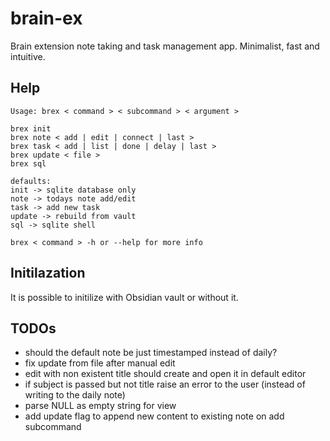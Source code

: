 # brain-ex
Brain extension note taking and task management app. Minimalist, fast and intuitive.

## Help
```
Usage: brex < command > < subcommand > < argument >

brex init
brex note < add | edit | connect | last >
brex task < add | list | done | delay | last >
brex update < file >
brex sql

defaults:
init -> sqlite database only
note -> todays note add/edit
task -> add new task
update -> rebuild from vault
sql -> sqlite shell

brex < command > -h or --help for more info
```

## Initilazation
It is possible to initilize with Obsidian vault or without it.

## TODOs
- should the default note be just timestamped instead of daily?
- fix update from file after manual edit
- edit with non existent title should create and open it in default editor
- if subject is passed but not title raise an error to the user (instead of writing to the daily note)
- parse NULL as empty string for view
- add update flag to append new content to existing note on add subcommand
